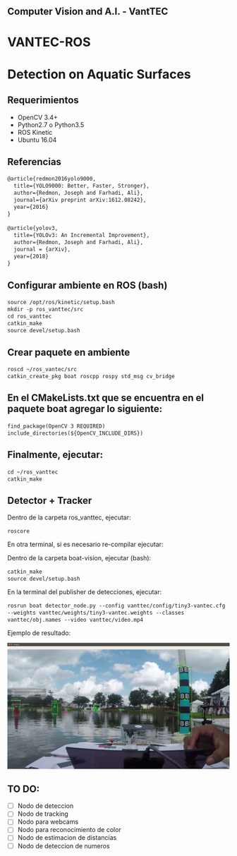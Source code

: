 ## Computer Vision and A.I. - VantTEC 

# VANTEC-ROS
# Detection on Aquatic Surfaces 

## Requerimientos
- OpenCV 3.4+
- Python2.7 o Python3.5
- ROS Kinetic
- Ubuntu 16.04 

## Referencias
```
@article{redmon2016yolo9000,
  title={YOLO9000: Better, Faster, Stronger},
  author={Redmon, Joseph and Farhadi, Ali},
  journal={arXiv preprint arXiv:1612.08242},
  year={2016}
}

@article{yolov3,
  title={YOLOv3: An Incremental Improvement},
  author={Redmon, Joseph and Farhadi, Ali},
  journal = {arXiv},
  year={2018}
}
```
## Configurar ambiente en ROS (bash)
```
source /opt/ros/kinetic/setup.bash
mkdir -p ros_vanttec/src
cd ros_vanttec
catkin_make
source devel/setup.bash
```

## Crear paquete en ambiente
```
roscd ~/ros_vantec/src
catkin_create_pkg boat roscpp rospy std_msg cv_bridge
```

## En el CMakeLists.txt que se encuentra en el paquete boat agregar lo siguiente:
```
find_package(OpenCV 3 REQUIRED)
include_directories(${OpenCV_INCLUDE_DIRS})
```

## Finalmente, ejecutar:
```
cd ~/ros_vanttec
catkin_make
```

## Detector + Tracker

Dentro de la carpeta ros_vanttec, ejecutar: 
```
roscore
```

En otra terminal, si es necesario re-compilar ejecutar:

Dentro de la carpeta boat-vision, ejecutar (bash): 
```
catkin_make
source devel/setup.bash
```

En la terminal del publisher de detecciones, ejecutar:
```
rosrun boat detector_node.py --config vanttec/config/tiny3-vantec.cfg --weights vanttec/weights/tiny3-vantec.weights --classes vanttec/obj.names --video vanttec/video.mp4
```

Ejemplo de resultado:
<p align="center"><img src="./readme/det-track.png" /> </p>

## TO DO:
- [ ] Nodo de deteccion 
- [ ] Nodo de tracking
- [ ] Nodo para webcams
- [ ] Nodo para reconocimiento de color
- [ ] Nodo de estimacion de distancias
- [ ] Nodo de deteccion de numeros